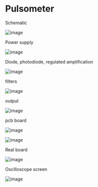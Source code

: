 # Pulsometer

Schematic

![image](https://github.com/Matii178/Pulsometer/assets/62108776/59c3f091-2fa5-4775-a320-713e405176e0)

Power supply

![image](https://github.com/Matii178/Pulsometer/assets/62108776/a2e76fdf-27c5-4052-8269-b8cfc732db69)

Diode, photodiode, regulated amplification

![image](https://github.com/Matii178/Pulsometer/assets/62108776/80064c45-7169-4e76-85dc-b7e891a1b709)

filters

![image](https://github.com/Matii178/Pulsometer/assets/62108776/c758b0cf-175f-45da-8030-7acf88ac5799)

output

![image](https://github.com/Matii178/Pulsometer/assets/62108776/6c132628-2718-40ce-b9f7-8abe6150cc67)

pcb board

![image](https://github.com/Matii178/Pulsometer/assets/62108776/01aefd0d-650c-49ba-926f-12e461ec67ff)

![image](https://github.com/Matii178/Pulsometer/assets/62108776/e0fedf9e-b99d-4d74-b492-418e550ab545)

Real board

![image](https://github.com/Matii178/Pulsometer/assets/62108776/1d74299a-2f7c-48bd-9be5-3d8a11962031)

Oscilloscope screen

![image](https://github.com/Matii178/Pulsometer/assets/62108776/3532decd-4453-4305-bd9f-3213bf647ab9)
